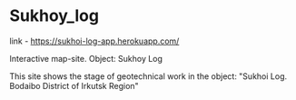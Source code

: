 # Sukhoy_log
link - https://sukhoi-log-app.herokuapp.com/

Interactive map-site. Object: Sukhoy Log

This site shows the stage of geotechnical work in the object: "Sukhoi Log. Bodaibo District of Irkutsk Region"
